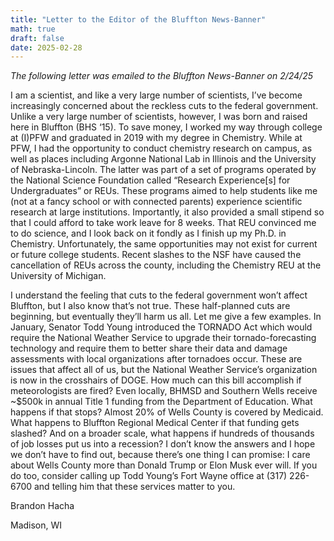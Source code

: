 ```yaml
---
title: "Letter to the Editor of the Bluffton News-Banner"
math: true
draft: false
date: 2025-02-28
---
```


*The following letter was emailed to the Bluffton News-Banner on 2/24/25*

<!--more-->

I am a scientist, and like a very large number of scientists, I’ve become increasingly concerned about the reckless cuts to the federal government. Unlike a very large number of scientists, however, I was born and raised here in Bluffton (BHS ‘15). To save money, I worked my way through college at (I)PFW and graduated in 2019 with my degree in Chemistry. While at PFW, I had the opportunity to conduct chemistry research on campus, as well as places including Argonne National Lab in Illinois and the University of Nebraska-Lincoln. The latter was part of a set of programs operated by the National Science Foundation called “Research Experience[s] for Undergraduates” or REUs. These programs aimed to help students like me (not at a fancy school or with connected parents) experience scientific research at large institutions. Importantly, it also provided a small stipend so that I could afford to take work leave for 8 weeks. That REU convinced me to do science, and I look back on it fondly as I finish up my Ph.D. in Chemistry. Unfortunately, the same opportunities may not exist for current or future college students. Recent slashes to the NSF have caused the cancellation of REUs across the county, including the Chemistry REU at the University of Michigan.   

I understand the feeling that cuts to the federal government won’t affect Bluffton, but I also know that’s not true. These half-planned cuts are beginning, but eventually they’ll harm us all. Let me give a few examples. In January, Senator Todd Young introduced the TORNADO Act which would require the National Weather Service to upgrade their tornado-forecasting technology and require them to better share their data and damage assessments with local organizations after tornadoes occur. These are issues that affect all of us, but the National Weather Service’s organization is now in the crosshairs of DOGE. How much can this bill accomplish if meteorologists are fired? Even locally, BHMSD and Southern Wells receive ~$500k in annual Title 1 funding from the Department of Education. What happens if that stops? Almost 20% of Wells County is covered by Medicaid. What happens to Bluffton Regional Medical Center if that funding gets slashed? And on a broader scale, what happens if hundreds of thousands of job losses put us into a recession? I don’t know the answers and I hope we don’t have to find out, because there’s one thing I can promise: I care about Wells County more than Donald Trump or Elon Musk ever will. If you do too, consider calling up Todd Young’s Fort Wayne office at (317) 226-6700 and telling him that these services matter to you.

Brandon Hacha

Madison, WI

